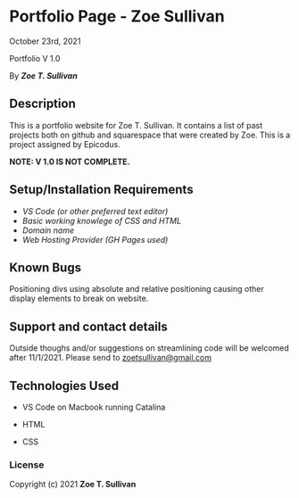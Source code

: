 # Portfolio Page - Zoe Sullivan

October 23rd, 2021

Portfolio V 1.0

By _**Zoe T. Sullivan**_

## Description

This is a portfolio website for Zoe T. Sullivan. It contains a list of past projects both on github and squarespace that were created by Zoe. This is a project assigned by Epicodus.

__NOTE: V 1.0 IS NOT COMPLETE.__

## Setup/Installation Requirements

* _VS Code (or other preferred text editor)_
* _Basic working knowlege of CSS and HTML_
* _Domain name_
* _Web Hosting Provider (GH Pages used)_

## Known Bugs

Positioning divs using absolute and relative positioning causing other display elements to break on website.

## Support and contact details

Outside thoughs and/or suggestions on streamlining code will be welcomed after 11/1/2021.
Please send to zoetsullivan@gmail.com

## Technologies Used

* VS Code on Macbook running Catalina

* HTML

* CSS

### License

Copyright (c) 2021 **Zoe T. Sullivan**
